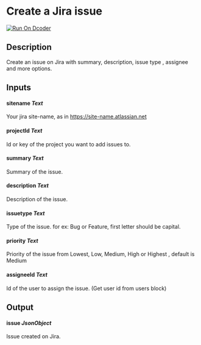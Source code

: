 # Create a Jira issue
[![Run On Dcoder](https://static-content.dcoder.tech/dcoder-assets/run-on-dcoder.svg)](https://code.dcoder.tech/feed/project/60edd1fabed5974c4a3332dd)

## Description
Create an issue on Jira with summary, description, issue type , assignee and more options.

## Inputs
#### **sitename**  *Text*
Your jira site-name, as in https://site-name.atlassian.net
#### **projectId**  *Text*
Id or key of the project you want to add issues to.
#### **summary**  *Text*
Summary of the issue.
#### **description**  *Text*
Description of the issue.
#### **issuetype**  *Text*
Type of the issue. for ex: Bug or Feature, first letter should be capital.
#### **priority**  *Text*
Priority of the issue from Lowest, Low, Medium, High or Highest , default is Medium
#### **assigneeId**  *Text*
Id of the user to assign the issue. (Get user id from users block)

## Output
#### **issue**  *JsonObject*
Issue created on Jira.

